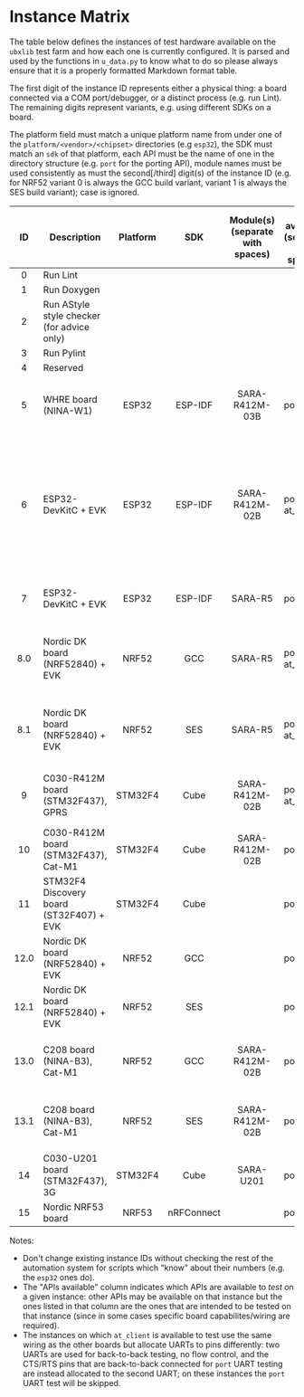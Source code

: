 # Instance Matrix
The table below defines the instances of test hardware available on the `ubxlib` test farm and how each one is currently configured.  It is parsed and used by the functions in `u_data.py` to know what to do so please always ensure that it is a properly formatted Markdown format table.

The first digit of the instance ID represents either a physical thing: a board connected via a COM port/debugger, or a distinct process (e.g. run Lint).  The remaining digits represent variants, e.g. using different SDKs on a board.

The platform field must match a unique platform name from under one of the `platform/<vendor>/<chipset>` directories (e.g `esp32`), the SDK must match an `sdk` of that platform, each API must be the name of one in the directory structure (e.g. `port` for the porting API), module names must be used consistently as must the second\[/third\] digit(s) of the instance ID (e.g. for NRF52 variant 0 is always the GCC build variant, variant 1 is always the SES build variant); case is ignored.

|  ID   | Description                                | Platform  |     SDK    | Module(s) (separate with spaces) |  APIs available (separate with spaces)      | #defines required (separate with spaces) |
| :---: | ------------------------------------------ | :-------: | :--------: | :------------------------------: | ------------------------------------------- | ---------------------------------------- |
| 0     | Run Lint                                   |           |            |                                  |                                             |                                          |
| 1     | Run Doxygen                                |           |            |                                  |                                             |                                          |
| 2     | Run AStyle style checker (for advice only) |           |            |                                  |                                             |                                          |
| 3     | Run Pylint                                 |           |            |                                  |                                             |                                          |
| 4     | Reserved                                   |           |            |                                  |                                             |                                          |
| 5     | WHRE board (NINA-W1)                       | ESP32     |   ESP-IDF  | SARA-R412M-03B                   | port                                        | U_CFG_TEST_PIN_A=-1 U_CFG_TEST_PIN_B=-1 U_CFG_TEST_PIN_C=-1  U_CFG_TEST_UART_A=-1 U_CFG_TEST_PIN_UART_A_TXD=-1 U_CFG_TEST_PIN_UART_A_RXD=-1 |
| 6     | ESP32-DevKitC + EVK                        | ESP32     |   ESP-IDF  | SARA-R412M-02B                   | port at_client                              | U_CFG_APP_PIN_CELLULAR_RXD=19 U_CFG_APP_PIN_CELLULAR_TXD=21 U_CFG_APP_PIN_CELLULAR_RTS=22 U_CFG_APP_PIN_CELLULAR_CTS=23 U_CFG_APP_PIN_CELLULAR_VINT=-1 U_CFG_APP_PIN_CELLULAR_ENABLE_POWER=-1 U_CFG_TEST_UART_B=1 U_CFG_TEST_PIN_UART_A_CTS=-1 U_CFG_TEST_PIN_UART_A_RTS=-1 U_CFG_TEST_PIN_UART_A_RXD=26 U_CFG_TEST_PIN_UART_B_TXD=27 U_CFG_TEST_PIN_UART_B_RXD=14 |
| 7     | ESP32-DevKitC + EVK                        | ESP32     |   ESP-IDF  | SARA-R5                          | port                                        | U_CFG_APP_PIN_CELLULAR_RXD=19 U_CFG_APP_PIN_CELLULAR_TXD=21 U_CFG_APP_PIN_CELLULAR_VINT=-1 U_CFG_APP_PIN_CELLULAR_ENABLE_POWER=-1 |
| 8.0   | Nordic DK board (NRF52840) + EVK           | NRF52     |     GCC    | SARA-R5                          | port at_client                              | U_CFG_TEST_UART_B=0 U_CFG_TEST_PIN_UART_A_CTS=-1 U_CFG_TEST_PIN_UART_A_RTS=-1 U_CFG_TEST_PIN_UART_B_RXD=43 U_CFG_TEST_PIN_UART_B_TXD=44 U_CFG_TEST_PIN_UART_A_RXD=45 |
| 8.1   | Nordic DK board (NRF52840) + EVK           | NRF52     |     SES    | SARA-R5                          | port at_client                              | U_CFG_TEST_UART_B=0 U_CFG_TEST_PIN_UART_A_CTS=-1 U_CFG_TEST_PIN_UART_A_RTS=-1 U_CFG_TEST_PIN_UART_B_RXD=43 U_CFG_TEST_PIN_UART_B_TXD=44 U_CFG_TEST_PIN_UART_A_RXD=45 |
| 9     | C030-R412M board (STM32F437), GPRS         | STM32F4   |    Cube    | SARA-R412M-02B                   | port at_client                              | U_CFG_TEST_UART_B=1 U_CFG_TEST_PIN_UART_B_TXD=0x16 U_CFG_TEST_PIN_UART_B_RXD=0x17 U_CFG_TEST_PIN_UART_A_RTS=-1 U_CFG_TEST_PIN_UART_A_CTS=-1 |
| 10    | C030-R412M board (STM32F437), Cat-M1       | STM32F4   |    Cube    | SARA-R412M-02B                   | port                                        |                                          |
| 11    | STM32F4 Discovery board (ST32F407) + EVK   | STM32F4   |    Cube    |                                  | port                                        | HSE_VALUE=((uint32_t)8000000U)           |
| 12.0  | Nordic DK board (NRF52840) + EVK           | NRF52     |     GCC    |                                  | port                                        |                                          |
| 12.1  | Nordic DK board (NRF52840) + EVK           | NRF52     |     SES    |                                  | port                                        |                                          |
| 13.0  | C208 board (NINA-B3), Cat-M1               | NRF52     |     GCC    | SARA-R412M-02B                   | port                                        | U_CFG_TEST_PIN_A=-1 U_CFG_TEST_PIN_B=-1 U_CFG_TEST_PIN_C=-1 U_CFG_TEST_UART_A=-1 U_CFG_TEST_PIN_UART_A_TXD=-1 U_CFG_TEST_PIN_UART_A_RXD=-1 |
| 13.1  | C208 board (NINA-B3), Cat-M1               | NRF52     |     SES    | SARA-R412M-02B                   | port                                        | U_CFG_TEST_PIN_A=-1 U_CFG_TEST_PIN_B=-1 U_CFG_TEST_PIN_C=-1 U_CFG_TEST_UART_A=-1 U_CFG_TEST_PIN_UART_A_TXD=-1 U_CFG_TEST_PIN_UART_A_RXD=-1 |
| 14    | C030-U201 board (STM32F437), 3G            | STM32F4   |    Cube    | SARA-U201                        | port                                        |                                          |
| 15    | Nordic NRF53 board                         | NRF53     | nRFConnect |                                  | port                                        |                                          |

Notes:
- Don't change existing instance IDs without checking the rest of the automation system for scripts which "know" about their numbers (e.g. the `esp32` ones do).
- The "APIs available" column indicates which APIs are available to *test* on a given instance: other APIs may be available on that instance but the ones listed in that column are the ones that are intended to be tested on that instance (since in some cases specific board capabilites/wiring are required).
- The instances on which `at_client` is available to test use the same wiring as the other boards but allocate UARTs to pins differently: two UARTs are used for back-to-back testing, no flow control, and the CTS/RTS pins that are back-to-back connected for `port` UART testing are instead allocated to the second UART; on these instances the `port` UART test will be skipped.
